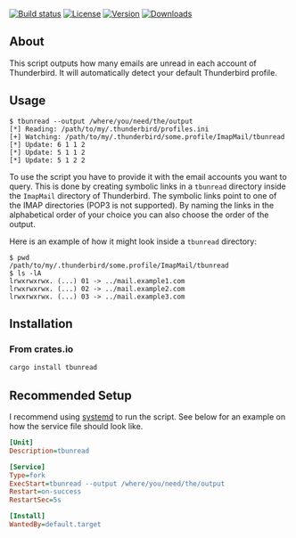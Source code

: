 [![Build status](https://img.shields.io/github/workflow/status/eikendev/tbunread/Main)](https://github.com/eikendev/tbunread/actions)
[![License](https://img.shields.io/crates/l/tbunread)](https://crates.io/crates/tbunread)
[![Version](https://img.shields.io/crates/v/tbunread)](https://crates.io/crates/tbunread)
[![Downloads](https://img.shields.io/crates/d/tbunread)](https://crates.io/crates/tbunread)

## About

This script outputs how many emails are unread in each account of Thunderbird.
It will automatically detect your default Thunderbird profile.

## Usage

```
$ tbunread --output /where/you/need/the/output
[*] Reading: /path/to/my/.thunderbird/profiles.ini
[+] Watching: /path/to/my/.thunderbird/some.profile/ImapMail/tbunread
[*] Update: 6 1 1 2
[*] Update: 5 1 1 2
[*] Update: 5 1 2 2
```

To use the script you have to provide it with the email accounts you want to query.
This is done by creating symbolic links in a `tbunread` directory inside the `ImapMail` directory of Thunderbird.
The symbolic links point to one of the IMAP directories (POP3 is not supported).
By naming the links in the alphabetical order of your choice you can also choose the order of the output.

Here is an example of how it might look inside a `tbunread` directory:
```
$ pwd
/path/to/my/.thunderbird/some.profile/ImapMail/tbunread
$ ls -lA
lrwxrwxrwx. (...) 01 -> ../mail.example1.com
lrwxrwxrwx. (...) 02 -> ../mail.example2.com
lrwxrwxrwx. (...) 03 -> ../mail.example3.com
```

## Installation

### From crates.io

```bash
cargo install tbunread
```

## Recommended Setup

I recommend using [systemd](https://systemd.io/) to run the script.
See below for an example on how the service file should look like.

```ini
[Unit]
Description=tbunread

[Service]
Type=fork
ExecStart=tbunread --output /where/you/need/the/output
Restart=on-success
RestartSec=5s

[Install]
WantedBy=default.target
```
